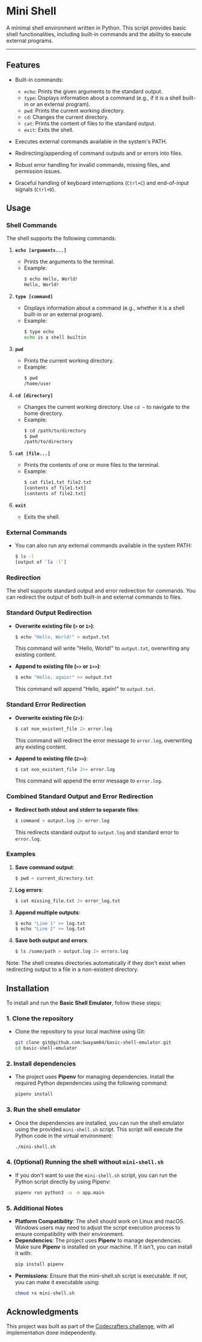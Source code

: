 # Mini Shell

A minimal shell environment written in Python. This script provides basic shell functionalities, including built-in commands and the ability to execute external programs.

---

## Features

- Built-in commands:
  - `echo`: Prints the given arguments to the standard output.
  - `type`: Displays information about a command (e.g., if it is a shell built-in or an external program).
  - `pwd`: Prints the current working directory.
  - `cd`: Changes the current directory.
  - `cat`: Prints the content of files to the standard output.
  - `exit`: Exits the shell.

- Executes external commands available in the system's PATH.
- Redirecting/appending of command outputs and or errors into files.
- Robust error handling for invalid commands, missing files, and permission issues.
- Graceful handling of keyboard interruptions (`Ctrl+C`) and end-of-input signals (`Ctrl+D`).

## Usage

### Shell Commands

The shell supports the following commands:

1. **`echo [arguments...]`**
   - Prints the arguments to the terminal.
   - Example:
     ```bash
     $ echo Hello, World!
     Hello, World!
     ```

2. **`type [command]`**
   - Displays information about a command (e.g., whether it is a shell built-in or an external program).
   - Example:
     ```bash
     $ type echo
     echo is a shell builtin
     ```

3. **`pwd`**
   - Prints the current working directory.
   - Example:
     ```bash
     $ pwd
     /home/user
     ```

4. **`cd [directory]`**
   - Changes the current working directory. Use `cd ~` to navigate to the home directory.
   - Example:
     ```bash
     $ cd /path/to/directory
     $ pwd
     /path/to/directory
     ```

5. **`cat [file...]`**
   - Prints the contents of one or more files to the terminal.
   - Example:
     ```bash
     $ cat file1.txt file2.txt
     [contents of file1.txt]
     [contents of file2.txt]
     ```

6. **`exit`**
   - Exits the shell.

### External Commands

- You can also run any external commands available in the system PATH:
   ```bash
   $ ls -l
   [output of `ls -l`]
   ```

### Redirection

The shell supports standard output and error redirection for commands. You can redirect the output of both built-in and external commands to files.

### Standard Output Redirection

- **Overwrite existing file (`>` or `1>`)**:
  ```bash
  $ echo "Hello, World!" > output.txt
  ```
  This command will write "Hello, World!" to `output.txt`, overwriting any existing content.

- **Append to existing file (`>>` or `1>>`)**:
  ```bash
  $ echo "Hello, again!" >> output.txt
  ```
  This command will append "Hello, again!" to `output.txt`.

### Standard Error Redirection

- **Overwrite existing file (`2>`)**:
  ```bash
  $ cat non_existent_file 2> error.log
  ```
  This command will redirect the error message to `error.log`, overwriting any existing content.

- **Append to existing file (`2>>`)**:
  ```bash
  $ cat non_existent_file 2>> error.log
  ```
  This command will append the error message to `error.log`.

### Combined Standard Output and Error Redirection

- **Redirect both stdout and stderr to separate files**:
  ```bash
  $ command > output.log 2> error.log
  ```
  This redirects standard output to `output.log` and standard error to `error.log`.

### Examples

1. **Save command output**:
   ```bash
   $ pwd > current_directory.txt
   ```

2. **Log errors**:
   ```bash
   $ cat missing_file.txt 2> error_log.txt
   ```

3. **Append multiple outputs**:
   ```bash
   $ echo "Line 1" >> log.txt
   $ echo "Line 2" >> log.txt
   ```

4. **Save both output and errors**:
   ```bash
   $ ls /some/path > output.log 2> errors.log
   ```

Note: The shell creates directories automatically if they don't exist when redirecting output to a file in a non-existent directory.
  
## Installation

To install and run the **Basic Shell Emulator**, follow these steps:

### 1. Clone the repository

- Clone the repository to your local machine using Git:
   
   ```bash
   git clone git@github.com:Swayam04/basic-shell-emulator.git
   cd basic-shell-emulator
   ```

### 2. **Install dependencies**

- The project uses **Pipenv** for managing dependencies. Install the required Python dependencies using the following command:

   ```bash
   pipenv install
   ```
### 3. Run the shell emulator

- Once the dependencies are installed, you can run the shell emulator using the provided `mini-shell.sh` script. This script will execute the Python code in the virtual environment:

   ```bash
   ./mini-shell.sh
   ```
### 4. (Optional) Running the shell without `mini-shell.sh`

- If you don't want to use the `mini-shell.sh` script, you can run the Python script directly by using Pipenv:

   ```bash
   pipenv run python3 -u -m app.main
   ```

### 5. **Additional Notes**

- **Platform Compatibility**: The shell should work on Linux and macOS. Windows users may need to adjust the script execution process to ensure compatibility with their environment.
- **Dependencies**: The project uses **Pipenv** to manage dependencies. Make sure **Pipenv** is installed on your machine. If it isn't, you can install it with:
  ```bash
  pip install pipenv
  ```
- **Permissions**: Ensure that the mini-shell.sh script is executable. If not, you can make it executable using:
   ```bash
  chmod +x mini-shell.sh
   ```
## Acknowledgments
This project was built as part of the [Codecrafters challenge](https://app.codecrafters.io/courses/shell/introduction), with all implementation done independently.

  
